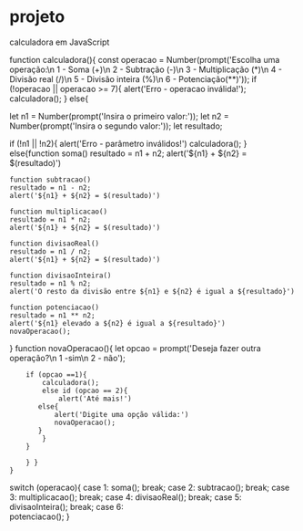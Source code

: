 # projeto
calculadora em JavaScript


function calculadora(){
    const operacao = Number(prompt('Escolha uma operação:\n 1 - Soma (+)\n 2 - Subtração (-)\n 3 - Multiplicação (*)\n 4 - Divisão real (/)\n 5 - Divisão inteira (%)\n 6 - Potenciação(**)'));
if (!operacao || operacao >= 7){
    alert('Erro - operacao inválida!');
    calculadora();
}   else{
    
let n1 = Number(prompt('Insira o primeiro valor:'));
let n2 = Number(prompt('Insira o segundo valor:'));
let resultado;

if (!n1 || !n2){
    alert('Erro - parâmetro inválidos!')
    calculadora();
} else{function soma()
    resultado = n1 + n2;
    alert('${n1} + ${n2} = $(resultado)')

    function subtracao()
    resultado = n1 - n2;
    alert('${n1} + ${n2} = $(resultado)')

    function multiplicacao()
    resultado = n1 * n2;
    alert('${n1} + ${n2} = $(resultado)')

    function divisaoReal()
    resultado = n1 / n2;
    alert('${n1} + ${n2} = $(resultado)')

    function divisaoInteira()
    resultado = n1 % n2;
    alert('O resto da divisão entre ${n1} e ${n2} é igual a ${resultado}')

    function potenciacao()
    resultado = n1 ** n2;
    alert('${n1} elevado a ${n2} é igual a ${resultado}')
    novaOperacao();
   }
    function novaOperacao(){
        let opcao = prompt('Deseja fazer outra operação?\n 1 -sim\n 2 - não');

        if (opcao ==1){
            calculadora();
            else id (opcao == 2){
                alert('Até mais!')
           else{
               alert('Digite uma opção válida:')
               novaOperacao();
           }
            }
        }

        } }
    }

switch (operacao){
  case 1:
    soma();
    break;
   case 2:
    subtracao();
    break;
   case 3:
    multiplicacao();
    break;
   case 4:
    divisaoReal();
    break;
   case 5:
   divisaoInteira(); 
    break;
    case 6:  
   potenciacao();
}
